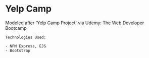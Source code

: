 # Yelp Camp

Modeled after 'Yelp Camp Project' via Udemy: The Web Developer Bootcamp

```
Technologies Used:

- NPM Express, EJS
- Bootstrap
```
